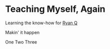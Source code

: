 # Teaching Myself, Again
Learning the know-how for [Ryan Q](https://www.linkedin.com/in/ryan-s-quackenbush-42910634/)

Makin' it happen

One
Two
Three
